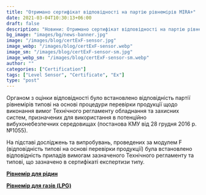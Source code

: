 ```yaml
---
title: "Отримано сертифікат відповідності на партію рівнемірів MIRA+"
date: 2021-03-04T10:30:13+06:00
draft: false
description: "Новини: Отримано сертифікат відповідності на партію рівнемірів MIRA+"
bg_image: "images/bg/news-banner.jpg"
image: "/images/blog/certExF-sensor.jpg"
image_webp: "/images/blog/certExF-sensor.webp"
image_sm: "/images/blog/certExF-sensor-sm.jpg"
image_webp_sm: "/images/blog/certExF-sensor-sm.webp"
author: ""
categories: ["Certification"]
tags: ["Level Sensor", "Certificate", "Ex"]
type: "post"
---
```


Органом з оцінки відповідності було встановлено відповідність партії рівнемірів типові на основі процедури перевірки продукції щодо виконання вимог Технічного регламенту обладнання та захисних систем, призначених для використання в потенційно вибухонебезпечних середовищах (постанова КМУ від 28 грудня 2016 р. №1055). 

На підставі досліджень та випробувань, проведених за модулем F (відповідність типові на основі перевірки продукції) була встановлено відповідність приладів вимогам зазначеного Технічного регламенту та типові, що зазначено в сертифікаті експертизи типу.

**[Рівнемір для рідин](/level-sensor/)**

**[Рівнемір для газів (LPG)](/level-sensor-lpg/)**